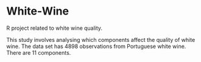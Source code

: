 # White-Wine
R project related to white wine quality.

This study involves analysing which components affect the quality of white wine. The data set has 4898 observations from Portuguese white wine. There are 11 components.

